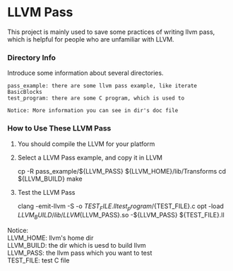 # LLVM Pass

This project is mainly used to save some practices of writing llvm pass, which is helpful for people who are unfamiliar with LLVM.

### Directory Info

Introduce some information about several directories.

    pass_example: there are some llvm pass example, like iterate BasicBlocks
    test_program: there are some C program, which is used to

    Notice: More information you can see in dir's doc file

### How to Use These LLVM Pass

1) You should compile the LLVM for your platform

2) Select a LLVM Pass example, and copy it in LLVM

    cp -R pass_example/${LLVM_PASS} ${LLVM_HOME}/lib/Transforms
    cd ${LLVM_BUILD}
    make

3) Test the LLVM Pass

    clang -emit-llvm -S -o ${TEST_FILE}.ll test_program/${TEST_FILE}.c
    opt -load ${LLVM_BUILD}/lib/LLVM${LLVM_PASS}.so -${LLVM_PASS} ${TEST_FILE}.ll

Notice: </br>
  LLVM_HOME: llvm's home dir </br>
  LLVM_BUILD: the dir which is uesd to build llvm </br>
  LLVM_PASS: the llvm pass which you want to test </br>
  TEST_FILE: test C file </br>
